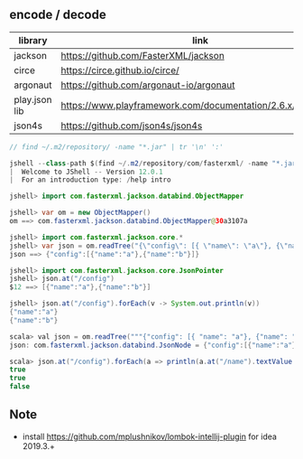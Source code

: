 encode / decode
---------------------

| library   |  link                                |
|-----------|--------------------------------------|
| jackson |  https://github.com/FasterXML/jackson |
| circe | https://circe.github.io/circe/ |
| argonaut | https://github.com/argonaut-io/argonaut |
| play.json lib |  https://www.playframework.com/documentation/2.6.x/ScalaJson |
| json4s | https://github.com/json4s/json4s |



```java
// find ~/.m2/repository/ -name "*.jar" | tr '\n' ':'

jshell --class-path $(find ~/.m2/repository/com/fasterxml/ -name "*.jar" | tr '\n' ':') --enable-preview
|  Welcome to JShell -- Version 12.0.1
|  For an introduction type: /help intro

jshell> import com.fasterxml.jackson.databind.ObjectMapper

jshell> var om = new ObjectMapper()
om ==> com.fasterxml.jackson.databind.ObjectMapper@30a3107a

jshell> import com.fasterxml.jackson.core.*
jshell> var json = om.readTree("{\"config\": [{ \"name\": \"a\"}, {\"name\": \"b\"}] }")
json ==> {"config":[{"name":"a"},{"name":"b"}]}

jshell> import com.fasterxml.jackson.core.JsonPointer
jshell> json.at("/config")
$12 ==> [{"name":"a"},{"name":"b"}]

jshell> json.at("/config").forEach(v -> System.out.println(v))
{"name":"a"}
{"name":"b"}
```

```java
scala> val json = om.readTree("""{"config": [{ "name": "a"}, {"name": "b"}, {"name": ""}] }""")
json: com.fasterxml.jackson.databind.JsonNode = {"config":[{"name":"a"},{"name":"b"},{"name":""}]}

scala> json.at("/config").forEach(a => println(a.at("/name").textValue.nonEmpty))
true
true
false
```


Note
-----

- install https://github.com/mplushnikov/lombok-intellij-plugin for idea 2019.3.+